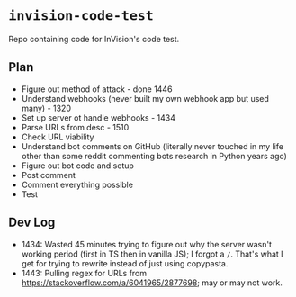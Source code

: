 # `invision-code-test`

Repo containing code for InVision's code test.

## Plan

* Figure out method of attack - done 1446
* Understand webhooks (never built my own webhook app but used many) - 1320
* Set up server ot handle webhooks - 1434
* Parse URLs from desc - 1510
* Check URL viability
* Understand bot comments on GitHub (literally never touched in my life other than some reddit commenting bots research in Python years ago)
* Figure out bot code and setup
* Post comment
* Comment everything possible
* Test

## Dev Log

* 1434: Wasted 45 minutes trying to figure out why the server wasn't working period (first in TS then in vanilla JS); I forgot a `/`. That's what I get for trying to rewrite instead of just using copypasta.
* 1443: Pulling regex for URLs from https://stackoverflow.com/a/6041965/2877698; may or may not work.
